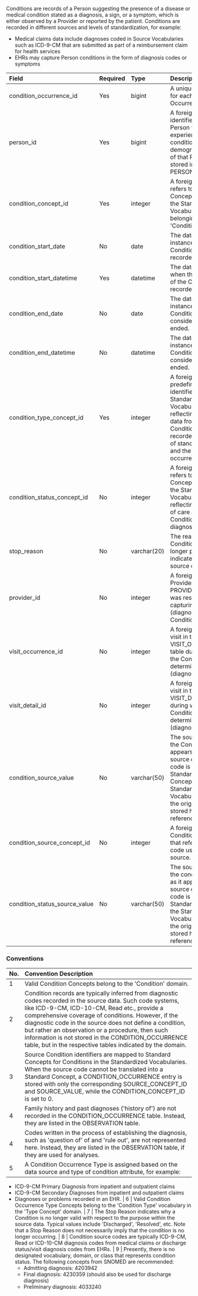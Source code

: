 Conditions are records of a Person suggesting the presence of a disease or medical condition stated as a diagnosis, a sign, or a symptom, which is either observed by a Provider or reported by the patient. Conditions are recorded in different sources and levels of standardization, for example:

  * Medical claims data include diagnoses coded in Source Vocabularies such as ICD-9-CM that are submitted as part of a reimbursement claim for health services 
  * EHRs may capture Person conditions in the form of diagnosis codes or symptoms

Field|Required|Type|Description
:--------------------------------|:--------|:------------|:------------------------------------------------------------
| condition_occurrence_id        | Yes       | bigint       | A unique identifier for each Condition Occurrence event.                                                                                                                                                         |
| person_id                      | Yes       | bigint       | A foreign key identifier to the Person who is experiencing the condition. The demographic details of that Person are stored in the PERSON table.                                                                 |
| condition_concept_id           | Yes       | integer      | A foreign key that refers to a Standard Concept identifier in the Standardized Vocabularies belonging to the 'Condition' domain.                                                                                                           |
| condition_start_date           | No        | date         | The date when the instance of the Condition is recorded.                                                                                                                                                         |
| condition_start_datetime       | Yes       | datetime     | The date and time when the instance of the Condition is recorded.                                                                                                                                                |
| condition_end_date             | No        | date         | The date when the instance of the Condition is considered to have ended.                                                                                                                                         |
| condition_end_datetime         | No        | datetime     | The date when the instance of the Condition is considered to have ended.                                                                                                                                         |
| condition_type_concept_id      | Yes       | integer      | A foreign key to the predefined Concept identifier in the Standardized Vocabularies reflecting the source data from which the Condition was recorded, the level of standardization, and the type of occurrence.  |
| condition_status_concept_id    | No        | integer      | A foreign key that refers to a Standard Concept identifier in the Standardized Vocabularies reflecting the point of care at which the Condition was diagnosed.          |
| stop_reason                    | No        | varchar(20)  | The reason that the Condition was no longer present, as indicated in the source data.                                                                                                                            |
| provider_id                    | No        | integer      | A foreign key to the Provider in the PROVIDER table who was responsible for capturing (diagnosing) the Condition.                                                                                                |
| visit_occurrence_id            | No        | integer      | A foreign key to the visit in the VISIT_OCCURRENCE table during which the Condition was determined (diagnosed).                                                                                                  |
| visit_detail_id                | No        | integer      | A foreign key to the visit in the VISIT_DETAIL table during which the Condition was determined (diagnosed).    																								   |
| condition_source_value         | No        | varchar(50)  | The source code for the Condition as it appears in the source data. This code is mapped to a Standard Condition Concept in the Standardized Vocabularies and the original code is stored here for reference.     |
| condition_source_concept_id    | No        | integer      | A foreign key to a Condition Concept that refers to the code used in the source.                                                                                                                                 |
| condition_status_source_value  | No        | varchar(50)  | The source code for the condition status as it appears in the source data.  This code is mapped to a Standard Concept in the Standardized Vocabularies and the original code is stored here for reference.   |
                                                                                                                               

### Conventions 

No.|Convention Description
:--------|:------------------------------------
| 1  | Valid Condition Concepts belong to the 'Condition' domain. 
| 2  | Condition records are typically inferred from diagnostic codes recorded in the source data. Such code systems, like ICD-9-CM, ICD-10-CM, Read etc., provide a comprehensive coverage of conditions. However, if the diagnostic code in the source does not define a condition, but rather an observation or a procedure, then such information is not stored in the CONDITION_OCCURRENCE table, but in the respective tables indicated by the domain.
| 3  | Source Condition identifiers are mapped to Standard Concepts for Conditions in the Standardized Vocabularies. When the source code cannot be translated into a Standard Concept, a CONDITION_OCCURRENCE entry is stored with only the corresponding SOURCE_CONCEPT_ID and SOURCE_VALUE, while the CONDITION_CONCEPT_ID is set to 0. 
| 4  | Family history and past diagnoses ('history of') are not recorded in the CONDITION_OCCURRENCE table. Instead, they are listed in the OBSERVATION table.
| 4  | Codes written in the process of establishing the diagnosis, such as 'question of' of and 'rule out', are not represented here.  Instead, they are listed in the OBSERVATION table, if they are used for analyses.
| 5  | A Condition Occurrence Type is assigned based on the data source and type of condition attribute, for example:
  * ICD-9-CM Primary Diagnosis from inpatient and outpatient claims
  * ICD-9-CM Secondary Diagnoses from inpatient and outpatient claims
  * Diagnoses or problems recorded in an EHR.
| 6  | Valid Condition Occurrence Type Concepts belong to the 'Condition Type' vocabulary in the 'Type Concept' domain.
| 7  | The Stop Reason indicates why a Condition is no longer valid with respect to the purpose within the source data. Typical values include 'Discharged', 'Resolved', etc.  Note that a Stop Reason does not necessarily imply that the condition is no longer occurring.
| 8  | Condition source codes are typically ICD-9-CM, Read or ICD-10-CM diagnosis codes from medical claims or discharge status/visit diagnosis codes from EHRs.
| 9  | Presently, there is no designated vocabulary, domain, or class that represents condition status. The following concepts from SNOMED are recommended:
    * Admitting diagnosis: 4203942
    * Final diagnosis: 4230359 (should also be used for discharge diagnosis)
    * Preliminary diagnosis: 4033240
